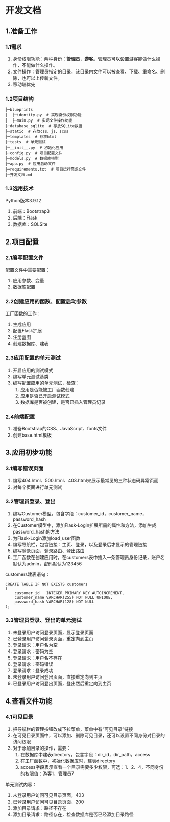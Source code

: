 # 开发文档

## 1.准备工作

### 1.1需求

1. 身份权限功能：两种身份：**管理员**，**游客**。管理员可以设置游客能做什么操作，不能做什么操作。
2. 文件操作：管理员指定的目录，该目录内文件可以被查看、下载、重命名、删除，也可以上传新文件。
3. 移动端优先

### 1.2项目结构

```shell
├─blueprints
│  ├─identity.py  # 实现身份权限功能
│  ├─main.py  # 实现文件操作功能
├─database_sqlite  # 存放SQLite数据
├─static  # 存放css、js、scss
├─templates  # 存放html
├─tests  # 单元测试
├─__init__.py  # 初始化应用
├─config.py  # 项目配置文件
├─models.py  # 数据库模型
├─app.py  # 应用启动文件
├─requirements.txt  # 项目运行需求文件
├─开发文档.md
```

### 1.3选用技术

Python版本3.9.12

1. 前端：Bootstrap3
2. 后端：Flask
3. 数据库：SQLSite

## 2.项目配置

### 2.1编写配置文件

配置文件中需要配置：

1. 应用参数、变量
2. 数据库配置

### 2.2创建应用的函数、配置启动参数

工厂函数的工作：

1. 生成应用
2. 配置Flask扩展
3. 注册蓝图
4. 创建数据库、建表

### 2.3应用配置的单元测试

1. 开启应用的测试模式
2. 编写单元测试基类
3. 编写配置应用的单元测试，检查：
    1. 应用是否能被工厂函数创建
    2. 应用是否已开启测试模式
    3. 数据库是否被创建，是否已插入管理员记录

### 2.4前端配置

1. 准备Bootstrap的CSS、JavaScript、fonts文件
2. 创建base.html模板

## 3.应用初步功能

### 3.1编写错误页面

1. 编写404.html、500.html、403.html来展示最常见的三种状态码异常页面
2. 对每个页面进行单元测试

### 3.2管理员登录、登出

1. 编写Customer模型，包含字段：customer_id，customer_name，password_hash
2. 在Customer模型中，添加Flask-Login扩展所需的属性和方法，添加生成password_hash的方法
3. 为Flask-Login添加load_user函数
4. 编写导航栏，包含链接：主页、登录，以及登录后才显示的管理链接
5. 编写登录页面、登录路由、登出路由
6. 工厂函数在创建应用时，在customers表中插入一条管理员身份记录，账户名默认为admin，密码默认为123456

customers建表语句：

```sqlite
CREATE TABLE IF NOT EXISTS customers
(
    customer_id   INTEGER PRIMARY KEY AUTOINCREMENT,
    customer_name VARCHAR(255) NOT NULL UNIQUE,
    password_hash VARCHAR(128) NOT NULL
);
```

### 3.3管理员登录、登出的单元测试

1. 未登录用户访问登录页面，显示登录页面
2. 已登录用户访问登录页面，重定向到主页
3. 登录请求：用户名为空
4. 登录请求：密码为空
5. 登录请求：用户名不存在
6. 登录请求：密码错误
7. 登录请求：登录成功
8. 未登录用户访问登出页面，直接重定向到主页
9. 已登录用户访问登出页面，登出然后重定向到主页

## 4.查看文件功能

### 4.1可见目录

1. 把导航栏的管理按钮改成下拉菜单，菜单中有“可见目录”链接
2. 在可见目录页面中，可以添加、删除可见目录，还可以设置不同身份对目录的访问权限
3. 对于添加目录的操作，需要：
   1. 在数据库中建表directory，包含字段：dir_id，dir_path，access
   2. 在工厂函数中，初始化数据库时，建表directory
   3. access字段表示查看一个目录需要多少权限，可选：1、2、4，不同身份的权限值：游客1，管理员7

单元测试内容：
1. 未登录用户访问可见目录页面，403
2. 已登录用户访问可见目录页面，200
3. 添加目录请求：路径不存在
4. 添加目录请求：路径存在，检查数据库是否已经添加目录路径

